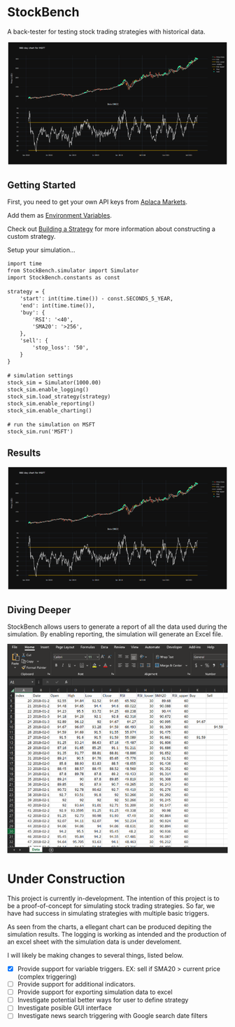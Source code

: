 # StockBench
A back-tester for testing stock trading strategies with historical data.

![chart](https://github.com/jocon15/StockBench/blob/master/images/example_chart.png)

## Getting Started
First, you need to get your own API keys from [Aplaca Markets](https://alpaca.markets/).

Add them as [Environment Variables](https://github.com/jocon15/StockBench/wiki/Environment-Variables).

Check out [Building a Strategy](https://github.com/jocon15/StockBench/wiki/Building-a-Strategy) for more information about constructing a custom strategy.

Setup your simulation...
```
import time
from StockBench.simulator import Simulator
import StockBench.constants as const

strategy = {
    'start': int(time.time()) - const.SECONDS_5_YEAR,
    'end': int(time.time()),
    'buy': {
        'RSI': '<40',
        'SMA20': '>256',
    },
    'sell': {
        'stop_loss': '50',
    }
}

# simulation settings
stock_sim = Simulator(1000.00)
stock_sim.enable_logging()
stock_sim.load_strategy(strategy)
stock_sim.enable_reporting()
stock_sim.enable_charting()

# run the simulation on MSFT
stock_sim.run('MSFT')

```

## Results
![chart](https://github.com/jocon15/StockBench/blob/master/images/example_chart.png)


## Diving Deeper
StockBench allows users to generate a report of all the data used during the simulation. By enabling reporting, the simulation will generate an Excel file.

![report](https://github.com/jocon15/StockBench/blob/master/images/excel.png)

# Under Construction
This project is currently in-development. The intention of this project is to be a proof-of-concept for simulating stock trading strategies. So far, we have had success in simulating strategies with multiple basic triggers.

As seen from the charts, a ellegant chart can be produced depiting the simulation results. The logging is working as intended and the production of an excel sheet with the simulation data is under develoment.

I will likely be making changes to several things, listed below.

- [x] Provide support for variable triggers. EX: sell if SMA20 > current price (complex triggering)
- [ ] Provide support for additional indicators.
- [ ] Provide support for exporting simulation data to excel
- [ ] Investigate potential better ways for user to define strategy
- [ ] Investigate posible GUI interface
- [ ] Investigate news search triggering with Google search date filters
